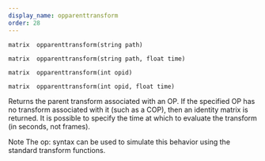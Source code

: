 ```yaml
---
display_name: opparenttransform
order: 28
---
```

`matrix  opparenttransform(string path)`

`matrix  opparenttransform(string path, float time)`

`matrix  opparenttransform(int opid)`

`matrix  opparenttransform(int opid, float time)`

Returns the parent transform associated with an OP. If the specified OP has no
transform associated with it (such as a COP), then an identity matrix is returned. It is possible to specify the time at which to evaluate the transform (in seconds, not frames).

Note
The op: syntax can be used to simulate this behavior using the standard transform functions.
